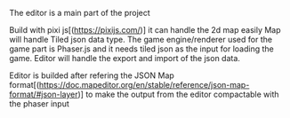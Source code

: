 The editor is a main part of the project

Build with pixi js[(https://pixijs.com/)] it can handle the 2d map easily
Map will handle Tiled json data type. The game engine/renderer used for the game part is Phaser.js
and it needs tiled json as the input for loading the game. Editor will handle the export and import of the json data.

Editor is builded after refering the JSON Map format[(https://doc.mapeditor.org/en/stable/reference/json-map-format/#json-layer)] to make the output from the editor compactable with the phaser input
